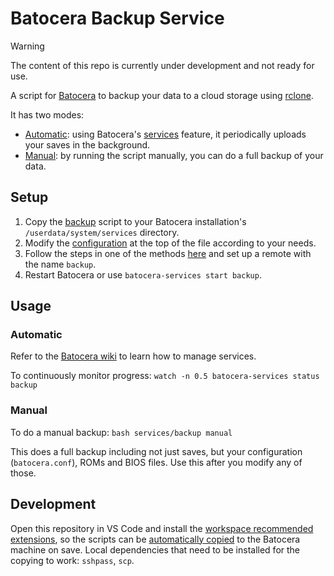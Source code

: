 # Batocera Backup Service

> [!WARNING]
> The content of this repo is currently under development and not ready for use.

A script for [Batocera](https://batocera.org/) to backup your data to a cloud storage using [rclone](https://rclone.org/).

It has two modes:

* [Automatic](#automatic): using Batocera's [services](https://wiki.batocera.org/launch_a_script#services) feature, it periodically uploads your saves in the background.
* [Manual](#manual): by running the script manually, you can do a full backup of your data. 

## Setup

1. Copy the [backup](/services/backup) script to your Batocera installation's `/userdata/system/services` directory.
2. Modify the [configuration](/services/backup#L3) at the top of the file according to your needs.
3. Follow the steps in one of the methods [here](https://rclone.org/remote_setup/) and set up a remote with the name `backup`.
4. Restart Batocera or use `batocera-services start backup`.

## Usage

### Automatic

Refer to the [Batocera wiki](https://wiki.batocera.org/launch_a_script#services) to learn how to manage services.

To continuously monitor progress: `watch -n 0.5 batocera-services status backup`

### Manual

To do a manual backup: `bash services/backup manual`

This does a full backup including not just saves, but your configuration (`batocera.conf`), ROMs and BIOS files. Use this after you modify any of those.

## Development

Open this repository in VS Code and install the [workspace recommended extensions](https://code.visualstudio.com/docs/editor/extension-marketplace#_workspace-recommended-extensions), so the scripts can be [automatically copied](/.vscode/settings.json#L6) to the Batocera machine on save. Local dependencies that need to be installed for the copying to work: `sshpass`, `scp`.
